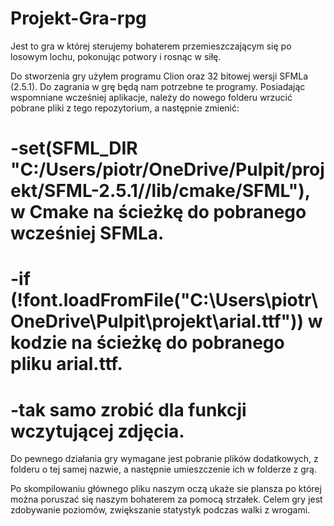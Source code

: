 # Projekt-Gra-rpg
Jest to gra w której sterujemy bohaterem przemieszczającym się po losowym lochu, pokonując potwory i rosnąc w siłę.

Do stworzenia gry użyłem programu Clion oraz 32 bitowej wersji SFMLa (2.5.1). Do zagrania w grę będą nam potrzebne te programy. Posiadając wspomniane wcześniej aplikacje, należy do nowego folderu wrzucić pobrane pliki z tego repozytorium, a następnie zmienić: 
# -set(SFML_DIR "C:/Users/piotr/OneDrive/Pulpit/projekt/SFML-2.5.1//lib/cmake/SFML"), w Cmake na ścieżkę do pobranego wcześniej SFMLa. 
# -if (!font.loadFromFile("C:\\Users\\piotr\\OneDrive\\Pulpit\\projekt\\arial.ttf")) w kodzie na ścieżkę do pobranego pliku arial.ttf. 
# -tak samo zrobić dla funkcji wczytującej zdjęcia.
Do pewnego działania gry wymagane jest pobranie plików dodatkowych, z folderu o tej samej nazwie, a następnie umieszczenie ich w folderze z grą.

Po skompilowaniu głównego pliku naszym oczą ukaże sie plansza po której można poruszać się naszym bohaterem za pomocą strzałek. Celem gry jest zdobywanie poziomów, zwiększanie statystyk podczas walki z wrogami. 
